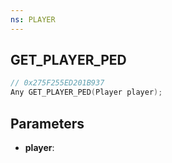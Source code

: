 ```yaml
---
ns: PLAYER
---
```

## GET_PLAYER_PED

```c
// 0x275F255ED201B937
Any GET_PLAYER_PED(Player player);
```

## Parameters
* **player**:
